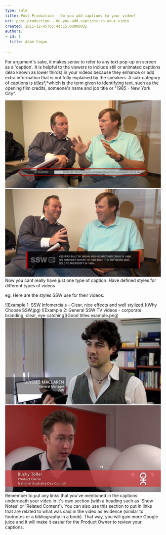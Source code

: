 ```yaml
---
type: rule
title: Post-Production - Do you add captions to your video?
uri: post-production---do-you-add-captions-to-your-video
created: 2011-12-05T05:41:15.0000000Z
authors:
- id: 1
  title: Adam Cogan

---
```


For argument's sake, it makes sense to refer to any text pop-up on screen as a 'caption'. It is helpful to the viewers to include still or animated captions (also known as lower thirds) in your videos because they enhance or add extra information that is not fully explained by the speakers. A sub-category of captions is *titles**,*which is the term given to identifying text, such as the opening film credits, someone's name and job title or "1985 - New York City".
 
![Bad example of captions - Text is too small and hard to read.](CTA_Bad_Example_2.jpg)
![Good example of Captions - Text is clear and legible. Provides extra value to the viewer with content not mentioned in the video](CTA_Good_Example_2.jpg)
Now you cant really have just one type of caption. Have defined styles for different types of videos

eg. Here are the styles SSW use for their videos:

![Example 1: SSW Infomercials - Clear, nice effects and well stylized.](Why Choose SSW.jpg)
![Example 2: General SSW TV videos - corporate branding, clear, eye catching](Good titles example.png)
![Example 3: SSW Rules Videos - this is a good generic title style and works well for documentary style videos](SSWRules_LowerThirdsExample.jpg)
![Example 4: SSW Case Studies - This allows us to represent Scrum roles with an icon](CaseStudy_LowerThirds.jpg)
Remember to put any links that you've mentioned in the captions underneath your video in it's own section (with a heading such as 'Show Notes' or 'Related Content'). You can also use this section to put in links that are related to what was said in the video as evidence (similar to footnotes or a bibliography in a book). That way, you will gain more Google juice and it will make it easier for the Product Owner to review your captions.

